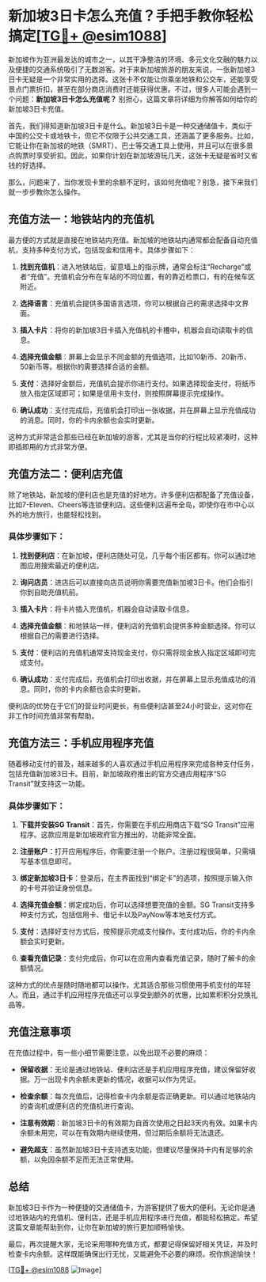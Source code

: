 # 新加坡3日卡怎么充值？手把手教你轻松搞定[[TG💪+ @esim1088](https://t.me/s/esim1088)]

新加坡作为亚洲最发达的城市之一，以其干净整洁的环境、多元文化交融的魅力以及便捷的交通系统吸引了无数游客。对于来新加坡旅游的朋友来说，一张新加坡3日卡无疑是一个非常实用的选择。这张卡不仅能让你乘坐地铁和公交车，还能享受景点门票折扣，甚至在部分商店消费时还能获得优惠。不过，很多人可能会遇到一个问题：**新加坡3日卡怎么充值呢？** 别担心，这篇文章将详细为你解答如何给你的新加坡3日卡充值。

首先，我们得知道新加坡3日卡是什么。新加坡3日卡是一种交通储值卡，类似于中国的公交卡或地铁卡，但它不仅限于公共交通工具，还涵盖了更多服务。比如，它能让你在新加坡的地铁（SMRT）、巴士等交通工具上使用，并且可以在很多景点购票时享受折扣。因此，如果你计划在新加坡游玩几天，这张卡无疑是省时又省钱的好选择。

那么，问题来了，当你发现卡里的余额不足时，该如何充值呢？别急，接下来我们就一步步教你怎么操作。

## 充值方法一：地铁站内的充值机

最方便的方式就是直接在地铁站内充值。新加坡的地铁站内通常都会配备自动充值机，支持多种支付方式，包括现金和信用卡。具体步骤如下：

1. **找到充值机**：进入地铁站后，留意墙上的指示牌，通常会标注“Recharge”或者“充值”。充值机会分布在车站的不同位置，有的靠近检票口，有的在候车区附近。
   
2. **选择语言**：充值机会提供多国语言选项，你可以根据自己的需求选择中文界面。

3. **插入卡片**：将你的新加坡3日卡插入充值机的卡槽中，机器会自动读取卡的信息。

4. **选择充值金额**：屏幕上会显示不同金额的充值选项，比如10新币、20新币、50新币等。根据你的需要选择合适的金额。

5. **支付**：选择好金额后，充值机会提示你进行支付。如果选择现金支付，将纸币放入指定区域即可；如果是信用卡支付，则按照屏幕提示完成操作。

6. **确认成功**：支付完成后，充值机会打印出一张收据，并在屏幕上显示充值成功的消息。同时，你的卡内余额也会实时更新。

这种方式非常适合那些已经在新加坡的游客，尤其是当你的行程比较紧凑时，这种即插即用的方式非常方便。

## 充值方法二：便利店充值

除了地铁站，新加坡的便利店也是充值的好地方。许多便利店都配备了充值设备，比如7-Eleven、Cheers等连锁便利店。这些便利店遍布全岛，即使你在市中心以外的地方旅行，也能轻松找到。

### 具体步骤如下：

1. **找到便利店**：在新加坡，便利店随处可见，几乎每个街区都有。你可以通过地图应用搜索最近的便利店。

2. **询问店员**：进店后可以直接向店员说明你需要充值新加坡3日卡。他们会指引你到自助充值机前。

3. **插入卡片**：将卡片插入充值机，机器会自动读取卡信息。

4. **选择充值金额**：和地铁站一样，便利店的充值机会提供多种金额选择。你可以根据自己的需要进行选择。

5. **支付**：便利店的充值机通常支持现金支付，你只需将现金放入指定区域即可完成支付。

6. **确认成功**：支付完成后，充值机会打印出收据，并在屏幕上显示充值成功的消息。同时，你的卡内余额也会实时更新。

便利店的优势在于它们的营业时间更长，有些便利店甚至24小时营业，这对你在非工作时间充值非常有帮助。

## 充值方法三：手机应用程序充值

随着移动支付的普及，越来越多的人喜欢通过手机应用程序来完成各种支付任务，包括充值新加坡3日卡。目前，新加坡政府推出的官方交通应用程序“SG Transit”就支持这一功能。

### 具体步骤如下：

1. **下载并安装SG Transit**：首先，你需要在手机应用商店下载“SG Transit”应用程序。这款应用是新加坡政府官方推出的，功能非常全面。

2. **注册账户**：打开应用程序后，你需要注册一个账户。注册过程很简单，只需填写基本信息即可。

3. **绑定新加坡3日卡**：登录后，在主界面找到“绑定卡”的选项，按照提示输入你的卡号并验证身份信息。

4. **选择充值金额**：绑定成功后，你可以选择想要充值的金额。SG Transit支持多种支付方式，包括信用卡、借记卡以及PayNow等本地支付方式。

5. **支付**：选择好支付方式后，按照提示完成支付操作。支付成功后，你的卡内余额会实时更新。

6. **查看充值记录**：支付完成后，你可以在应用内查看充值记录，随时了解卡的余额情况。

这种方式的优点是随时随地都可以操作，尤其适合那些习惯使用手机支付的年轻人。而且，通过手机应用程序充值还可以享受到额外的优惠，比如累积积分兑换礼品等。

## 充值注意事项

在充值过程中，有一些小细节需要注意，以免出现不必要的麻烦：

- **保留收据**：无论是通过地铁站、便利店还是手机应用程序充值，建议保留好收据。万一出现卡内余额未更新的情况，收据可以作为凭证。

- **检查余额**：每次充值后，记得检查卡内余额是否正确更新。可以通过地铁站内的查询机或便利店的充值机进行查询。

- **注意有效期**：新加坡3日卡的有效期为自首次使用之日起3天内有效。如果卡内余额未用完，可以在有效期内继续使用，但过期后余额将无法退还。

- **避免超支**：虽然新加坡3日卡支持透支功能，但建议尽量保持卡内有足够的余额，以免因余额不足而无法正常使用。

## 总结

新加坡3日卡作为一种便捷的交通储值卡，为游客提供了极大的便利。无论你是通过地铁站内的充值机、便利店，还是手机应用程序进行充值，都能轻松搞定。希望这篇文章能帮助到你，让你在新加坡的旅行更加顺畅愉快。

最后，再次提醒大家，无论采用哪种充值方式，都要记得保留好相关凭证，并及时检查卡内余额。这样既能确保出行无忧，又能避免不必要的麻烦。祝你旅途愉快！

[[TG💪+ @esim1088](https://t.me/s/esim1088) ![Image](https://i.postimg.cc/4NQfJmqS/Snipaste-2025-05-13-00-14-12.png)]